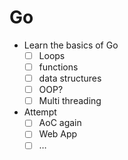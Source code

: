 # Go

- Learn the basics of Go
    - [ ]  Loops
    - [ ]  functions
    - [ ]  data structures
    - [ ]  OOP?
    - [ ]  Multi threading

- Attempt
    - [ ]  AoC again
    - [ ]  Web App
    - [ ]  …